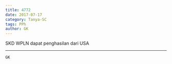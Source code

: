 ```yaml
---
title: 4772
date: 2017-07-17
category: Tanya-SC
tags: PPh
author: GK
---
```


SKD WPLN dapat penghasilan dari USA

---



`GK`
